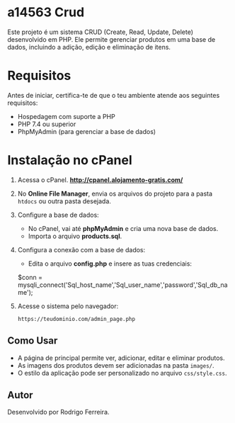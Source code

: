 # a14563 Crud

Este projeto é um sistema CRUD (Create, Read, Update, Delete) desenvolvido em PHP. Ele permite gerenciar produtos em uma base de dados, incluindo a adição, edição e eliminação de itens.

# Requisitos

Antes de iniciar, certifica-te de que o teu ambiente atende aos seguintes requisitos:
- Hospedagem com suporte a PHP
- PHP 7.4 ou superior
- PhpMyAdmin (para gerenciar a base de dados)

# Instalação no cPanel

1. Acessa o cPanel.
   **http://cpanel.alojamento-gratis.com/**
   
3. No **Online File Manager**, envia os arquivos do projeto para a pasta `htdocs` ou outra pasta desejada.
4. Configure a base de dados:
   - No cPanel, vai até **phpMyAdmin** e cria uma nova base de dados.
   - Importa o arquivo **products.sql**.
5. Configura a conexão com a base de dados:
   - Edita o arquivo **config.php** e insere as tuas credenciais:
   
    $conn = mysqli_connect('Sql_host_name','Sql_user_name','password','Sql_db_name');

6. Acesse o sistema pelo navegador:
   ```
   https://teudominio.com/admin_page.php
   ```

## Como Usar

- A página de principal permite ver, adicionar, editar e eliminar produtos.
- As imagens dos produtos devem ser adicionadas na pasta `images/`.
- O estilo da aplicação pode ser personalizado no arquivo `css/style.css`.

## Autor

Desenvolvido por Rodrigo Ferreira.
